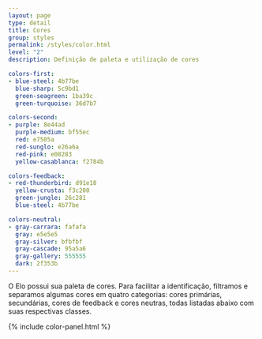 ```yaml
---
layout: page
type: detail
title: Cores
group: styles
permalink: /styles/color.html
level: "2"
description: Definição de paleta e utilização de cores

colors-first:
- blue-steel: 4b77be
  blue-sharp: 5c9bd1
  green-seagreen: 1ba39c
  green-turquoise: 36d7b7

colors-second:
- purple: 8e44ad
  purple-medium: bf55ec
  red: e7505a
  red-sunglo: e26a6a
  red-pink: e08283
  yellow-casablanca: f2784b

colors-feedback:
- red-thunderbird: d91e18
  yellow-crusta: f3c200
  green-jungle: 26c281
  blue-steel: 4b77be

colors-neutral:
- gray-carrara: fafafa
  gray: e5e5e5
  gray-silver: bfbfbf
  gray-cascade: 95a5a6
  gray-gallery: 555555
  dark: 2f353b
---
```


O Elo possui sua paleta de cores. Para facilitar a identificação, filtramos e separamos algumas cores em quatro categorias: cores primárias, secundárias, cores de feedback e cores neutras, todas listadas abaixo com suas respectivas classes.

{% include color-panel.html %}
